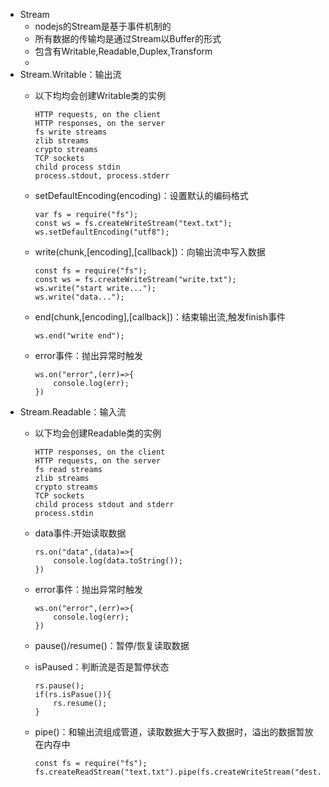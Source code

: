+ Stream
  + nodejs的Stream是基于事件机制的
  + 所有数据的传输均是通过Stream以Buffer的形式
  + 包含有Writable,Readable,Duplex,Transform
  + 
+ Stream.Writable：输出流
  + 以下均均会创建Writable类的实例

        HTTP requests, on the client
        HTTP responses, on the server
        fs write streams
        zlib streams
        crypto streams
        TCP sockets
        child process stdin
        process.stdout, process.stderr
  + setDefaultEncoding(encoding)：设置默认的编码格式

        var fs = require("fs");
        const ws = fs.createWriteStream("text.txt");
        ws.setDefaultEncoding("utf8");
  + write(chunk,[encoding],[callback])：向输出流中写入数据

        const fs = require("fs");
        const ws = fs.createWriteStream("write.txt");
        ws.write("start write...");
        ws.write("data...");
  + end(chunk,[encoding],[callback])：结束输出流,触发finish事件

        ws.end("write end");
  + error事件：抛出异常时触发

        ws.on("error",(err)=>{
            console.log(err);
        })


+ Stream.Readable：输入流
  + 以下均会创建Readable类的实例

        HTTP responses, on the client
        HTTP requests, on the server
        fs read streams
        zlib streams
        crypto streams
        TCP sockets
        child process stdout and stderr
        process.stdin
  + data事件:开始读取数据

        rs.on("data",(data)=>{
            console.log(data.toString());
        })
  + error事件：抛出异常时触发

        ws.on("error",(err)=>{
            console.log(err);
        })
  + pause()/resume()：暂停/恢复读取数据
  + isPaused：判断流是否是暂停状态

        rs.pause();
        if(rs.isPasue()){
            rs.resume();
        }
  + pipe()：和输出流组成管道，读取数据大于写入数据时，溢出的数据暂放在内存中

        const fs = require("fs");
        fs.createReadStream("text.txt").pipe(fs.createWriteStream("dest.txt"));

